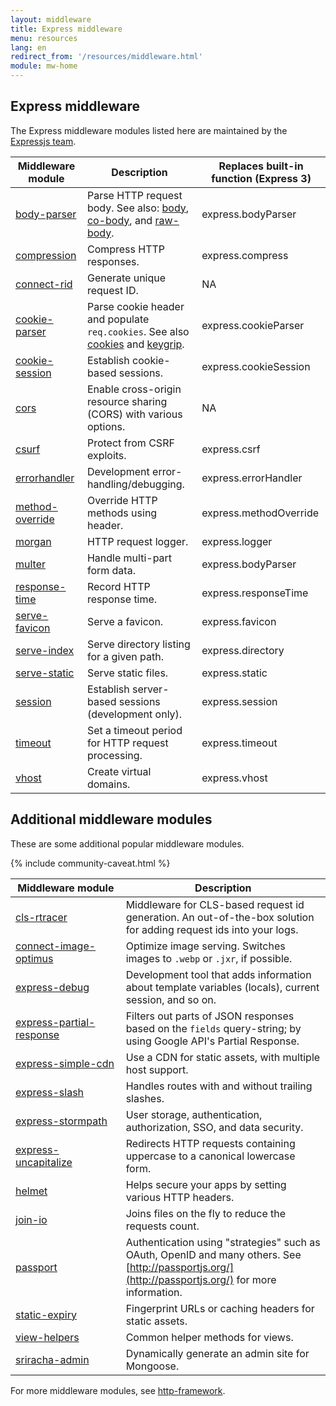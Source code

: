 ```yaml
---
layout: middleware
title: Express middleware
menu: resources
lang: en
redirect_from: '/resources/middleware.html'
module: mw-home
---
```


## Express middleware

The Express middleware modules listed here are maintained by the [Expressjs team](https://github.com/orgs/expressjs/people).

| Middleware module | Description | Replaces built-in function (Express 3) |
| --- | --- | --- |
| [body-parser](/resources/middleware/body-parser.html) | Parse HTTP request body. See also: [body](https://github.com/raynos/body), [co-body](https://github.com/visionmedia/co-body), and [raw-body](https://github.com/stream-utils/raw-body). | express.bodyParser |
| [compression](/resources/middleware/compression.html) | Compress HTTP responses. | express.compress |
| [connect-rid](/resources/middleware/connect-rid.html) | Generate unique request ID. | NA |
| [cookie-parser](/resources/middleware/cookie-parser.html) | Parse cookie header and populate `req.cookies`. See also [cookies](https://github.com/jed/cookies) and [keygrip](https://github.com/jed/keygrip). | express.cookieParser |
| [cookie-session](/resources/middleware/cookie-session.html) | Establish cookie-based sessions. | express.cookieSession |
| [cors](/resources/middleware/cors.html) | Enable cross-origin resource sharing (CORS) with various options. | NA |
| [csurf](/resources/middleware/csurf.html) | Protect from CSRF exploits. | express.csrf |
| [errorhandler](/resources/middleware/errorhandler.html) | Development error-handling/debugging. | express.errorHandler |
| [method-override](/resources/middleware/method-override.html) | Override HTTP methods using header. | express.methodOverride |
| [morgan](/resources/middleware/morgan.html) | HTTP request logger. | express.logger |
| [multer](/resources/middleware/multer.html) | Handle multi-part form data. | express.bodyParser |
| [response-time](/resources/middleware/response-time.html) | Record HTTP response time. | express.responseTime |
| [serve-favicon](/resources/middleware/serve-favicon.html) | Serve a favicon. | express.favicon |
| [serve-index](/resources/middleware/serve-index.html) | Serve directory listing for a given path. | express.directory |
| [serve-static](/resources/middleware/serve-static.html) | Serve static files. | express.static |
| [session](/resources/middleware/session.html) | Establish server-based sessions (development only). | express.session |
| [timeout](/resources/middleware/timeout.html) | Set a timeout period for HTTP request processing. | express.timeout |
| [vhost](/resources/middleware/vhost.html) | Create virtual domains. | express.vhost |

## Additional middleware modules

These are some additional popular middleware modules.

{% include community-caveat.html %}

| Middleware&nbsp;module | Description |
| --- | --- |
| [cls-rtracer](https://github.com/puzpuzpuz/cls-rtracer) | Middleware for CLS-based request id generation. An out-of-the-box solution for adding request ids into your logs. |
| [connect-image-optimus](https://github.com/msemenistyi/connect-image-optimus) | Optimize image serving. Switches images to `.webp` or `.jxr`, if possible. |
| [express-debug](https://github.com/devoidfury/express-debug) | Development tool that adds information about template variables (locals), current session, and so on. |
| [express-partial-response](https://github.com/nemtsov/express-partial-response) | Filters out parts of JSON responses based on the `fields` query-string; by using Google API's Partial Response. |
| [express-simple-cdn](https://github.com/jamiesteven/express-simple-cdn) | Use a CDN for static assets, with multiple host support. |
| [express-slash](https://github.com/ericf/express-slash) | Handles routes with and without trailing slashes. |
| [express-stormpath](https://github.com/stormpath/stormpath-express) | User storage, authentication, authorization, SSO, and data security. |
| [express-uncapitalize](https://github.com/jamiesteven/express-uncapitalize) | Redirects HTTP requests containing uppercase to a canonical lowercase form. |
| [helmet](https://github.com/helmetjs/helmet) | Helps secure your apps by setting various HTTP headers. |
| [join-io](https://github.com/coderaiser/join-io) | Joins files on the fly to reduce the requests count. |
| [passport](https://github.com/jaredhanson/passport) | Authentication using "strategies" such as OAuth, OpenID and many others. See [http://passportjs.org/](http://passportjs.org/) for more information. |
| [static-expiry](https://github.com/paulwalker/connect-static-expiry) | Fingerprint URLs or caching headers for static assets. |
| [view-helpers](https://github.com/madhums/node-view-helpers) | Common helper methods for views. |
| [sriracha-admin](https://github.com/hdngr/siracha) | Dynamically generate an admin site for Mongoose. |

For more middleware modules, see [http-framework](https://github.com/Raynos/http-framework#modules).
